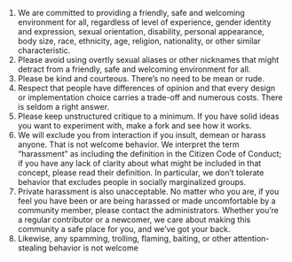 1. We are committed to providing a friendly, safe and welcoming environment for all, regardless of level of experience, gender identity and expression, sexual orientation, disability, personal appearance, body size, race, ethnicity, age, religion, nationality, or other similar characteristic.
2. Please avoid using overtly sexual aliases or other nicknames that might detract from a friendly, safe and welcoming environment for all.
3. Please be kind and courteous. There’s no need to be mean or rude.
4. Respect that people have differences of opinion and that every design or implementation choice carries a trade-off and numerous costs. There is seldom a right answer.
5. Please keep unstructured critique to a minimum. If you have solid ideas you want to experiment with, make a fork and see how it works.
6. We will exclude you from interaction if you insult, demean or harass anyone. That is not welcome behavior. We interpret the term “harassment” as including the definition in the Citizen Code of Conduct; if you have any lack of clarity about what might be included in that concept, please read their definition. In particular, we don’t tolerate behavior that excludes people in socially marginalized groups.
7. Private harassment is also unacceptable. No matter who you are, if you feel you have been or are being harassed or made uncomfortable by a community member, please contact the administrators. Whether you’re a regular contributor or a newcomer, we care about making this community a safe place for you, and we’ve got your back.
8. Likewise, any spamming, trolling, flaming, baiting, or other attention-stealing behavior is not welcome